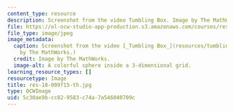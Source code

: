 ```yaml
---
content_type: resource
description: Screenshot from the video Tumbling Box. Image by The MathWorks.
file: https://ol-ocw-studio-app-production.s3.amazonaws.com/courses/res-18-009-learn-differential-equations-up-close-with-gilbert-strang-and-cleve-moler-fall-2015/5c30ae9bcc829583c74a7a546040709c_res-18-009f15-th.jpg
file_type: image/jpeg
image_metadata:
  caption: Screenshot from the video [_Tumbling Box_](resources/tumbling-box). (Image
    by The MathWorks.)
  credit: Image by The MathWorks.
  image-alt: A colorful sphere inside a 3-dimensional grid.
learning_resource_types: []
resourcetype: Image
title: res-18-009f15-th.jpg
type: OCWImage
uid: 5c30ae9b-cc82-9583-c74a-7a546040709c
---
```

